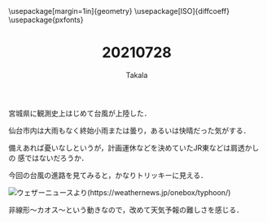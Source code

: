 ﻿---
title: 20210728
yesterday: 20210727
tomorrow: 20210729
days: 579
author: Takala
header-includes:
  - \usepackage[margin=1in]{geometry}
  - \usepackage[ISO]{diffcoeff}
  - \usepackage{pxfonts}
---



宮城県に観測史上はじめて台風が上陸した．



仙台市内は大雨もなく終始小雨または曇り，あるいは快晴だった気がする．



備えあれば憂いなしというが，計画運休などを決めていたJR東などは肩透かしの
感ではないだろうか．



今回の台風の進路を見てみると，かなりトリッキーに見える．



![ウェザーニュースより(https://weathernews.jp/onebox/typhoon/)](https://memgvs.weathernews.jp/s/typhoon/img/data/2108.png)




非線形～カオス～という動きなので，改めて天気予報の難しさを感じる．



